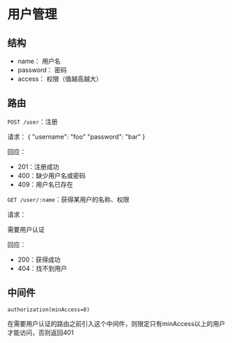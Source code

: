 # 用户管理

## 结构

- name： 用户名
- password： 密码
- access： 权限（值越高越大）

## 路由

`POST /user`：注册

请求：
    {
        "username": "foo"
        "password": "bar"
    }

回应：

- 201：注册成功
- 400：缺少用户名或密码
- 409：用户名已存在

`GET /user/:name`：获得某用户的名称、权限

请求：

需要用户认证

回应：

- 200：获得成功
- 404：找不到用户

## 中间件

    authorization(minAccess=0)

在需要用户认证的路由之前引入这个中间件，则限定只有minAccess以上的用户才能访问，否则返回401
